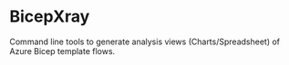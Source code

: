 # BicepXray
Command line tools to generate analysis views (Charts/Spreadsheet) of Azure Bicep template flows.

